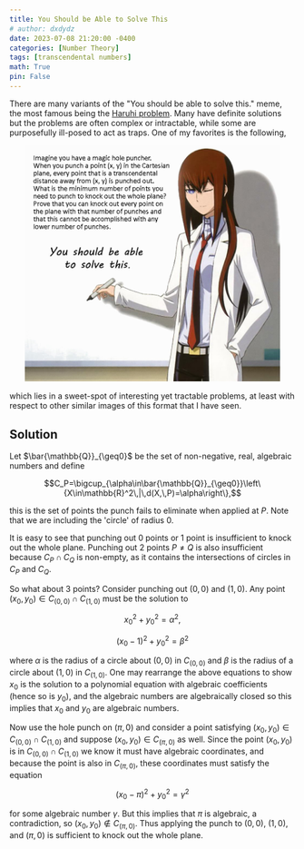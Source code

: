 ```yaml
---
title: You Should be Able to Solve This
# author: dxdydz
date: 2023-07-08 21:20:00 -0400
categories: [Number Theory]
tags: [transcendental numbers]
math: True
pin: False
---
```


There are many variants of the "You should be able to solve this." meme, the most famous being the [Haruhi problem](https://en.wikipedia.org/wiki/Superpermutation#Lower_bounds,_or_the_Haruhi_problem). Many have definite solutions but the problems are often complex or intractable, while some are purposefully ill-posed to act as traps. One of my favorites is the following,

<center><a href="https://raw.githubusercontent.com/VolumeElement/VolumeElement.github.io/main/images/ysbatst_magic_hole_punch_kurisu.jpg"><img src="https://raw.githubusercontent.com/VolumeElement/VolumeElement.github.io/main/images/ysbatst_magic_hole_punch_kurisu.jpg" alt="centered image" height="auto" width="450" title="source: github.com" /></a></center>

which lies in a sweet-spot of interesting yet tractable problems, at least with respect to other similar images of this format that I have seen.

## Solution

Let $\bar{\mathbb{Q}}_{\geq0}$ be the set of non-negative, real, algebraic numbers and define 

$$C_P=\bigcup_{\alpha\in\bar{\mathbb{Q}}_{\geq0}}\left\{X\in\mathbb{R}^2\,|\,d(X,\,P)=\alpha\right\},$$

this is the set of points the punch fails to eliminate when applied at $P$. Note that we are including the 'circle' of radius $0$.

It is easy to see that punching out $0$ points or $1$ point is insufficient to knock out the whole plane. Punching out $2$ points $P\neq Q$ is also insufficient because $C_P\cap C_Q$ is non-empty, as it contains the intersections of circles in $C_P$ and $C_Q$.



So what about $3$ points? Consider punching out $(0,\,0)$ and $(1,\,0)$. Any point $(x_0,\,y_0)\in C_{(0,\,0)}\cap C_{(1,\,0)}$ must be the solution to

$$x_0^2+y_0^2=\alpha^2,$$

$$(x_0-1)^2+y_0^2=\beta^2$$

where $\alpha$ is the radius of a circle about $(0,\,0)$ in $C_{(0,\,0)}$ and $\beta$ is the radius of a circle about $(1,\,0)$ in $C_{(1,\,0)}$. One may rearrange the above equations to show $x_0$ is the solution to a polynomial equation with algebraic coefficients (hence so is $y_0$), and the algebraic numbers are algebraically closed so this implies that $x_0$ and $y_0$ are algebraic numbers.

Now use the hole punch on $(\pi,\,0)$ and consider a point satisfying $(x_0,\,y_0)\in C_{(0,\,0)}\cap C_{(1,\,0)}$ and suppose $(x_0,\,y_0)\in C_{(\pi,\,0)}$ as well. Since the point $(x_0,\,y_0)$ is in $C_{(0,\,0)}\cap C_{(1,\,0)}$ we know it must have algebraic coordinates, and because the point is also in $C_{(\pi,\,0)}$, these coordinates must satisfy the equation

$$(x_0-\pi)^2+y_0^2=\gamma^2$$

for some algebraic number $\gamma$. But this implies that $\pi$ is algebraic, a contradiction, so $(x_0,\,y_0)\notin C_{(\pi,\,0)}$. Thus applying the punch to $(0,\,0)$, $(1,\,0)$, and $(\pi,\,0)$ is sufficient to knock out the whole plane.